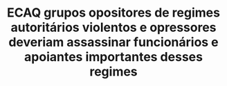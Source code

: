 ---
title: "ECAQ grupos opositores de regimes autoritários violentos e opressores deveriam assassinar funcionários e apoiantes importantes desses regimes"
infoslide: ""
round: "Final"
weight: 5
videos: []
tags: ['Terrorism', 'Social Movements', 'Politics']
layout: "motion"
categories: ["motions"]
---